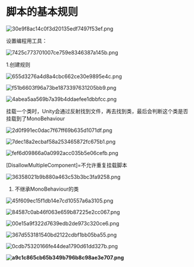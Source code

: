 # 脚本的基本规则

![30e9f8ac14c0f3d20135edf7497f53ef.png](image/30e9f8ac14c0f3d20135edf7497f53ef.png)

设置编程用工具：

![7425c773701007ce759e8346387a145b.png](image/7425c773701007ce759e8346387a145b.png)

1.创建规则

![655d3276a4d8a4cbc662ce30e9895e4c.png](image/655d3276a4d8a4cbc662ce30e9895e4c.png)

![f51b6603f96a73be1873397631205bb9.png](image/f51b6603f96a73be1873397631205bb9.png)

![4abea5aa569b7a39b4ddaefee1dbbfcc.png](image/4abea5aa569b7a39b4ddaefee1dbbfcc.png)

挂载一个类时，Unity会通过反射找到文件，再去找到类，最后会判断这个类是否挂载到了MonoBehaviour

![2d0f991ec0dac7f67ff69b635d1071df.png](image/2d0f991ec0dac7f67ff69b635d1071df.png)

![7dec18a2ecbaf58a253465872fc675b1.png](image/7dec18a2ecbaf58a253465872fc675b1.png)

![fef6d09866a0a0992acc035b5e06cefb.png](image/fef6d09866a0a0992acc035b5e06cefb.png)

[DisallowMultipleComponent]=不允许重复挂载脚本

![36358021b9b880a463c53b3bc3fa9258.png](image/36358021b9b880a463c53b3bc3fa9258.png)

1. 不继承MonoBehaviour的类

![45f609ec15f1db14e7cd10557a6a3105.png](image/45f609ec15f1db14e7cd10557a6a3105.png)

![84587c0ab46f063e659b87225e2cc067.png](image/84587c0ab46f063e659b87225e2cc067.png)

![00e15a9f322d7639edb2de973c320ce6.png](image/00e15a9f322d7639edb2de973c320ce6.png)

![367d553181540bd2122cdbf1bb05ba55.png](image/367d553181540bd2122cdbf1bb05ba55.png)

![0cdb75320166fe44dea1790d61dd327b.png](image/0cdb75320166fe44dea1790d61dd327b.png)

**![a9c1c865cb65b349b796b8c98ae3e707.png](image/a9c1c865cb65b349b796b8c98ae3e707.png)**
